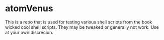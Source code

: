 # atomVenus
This is a repo that is used for testing various shell scripts from the book wicked cool shell scripts. They may be tweaked or generally not work. Use at your own discrecion. 
